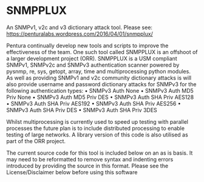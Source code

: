 # SNMPPLUX
An SNMPv1, v2c and v3 dictionary attack tool. Please see: https://penturalabs.wordpress.com/2016/04/01/snmpplux/

Pentura continually develop new tools and scripts to improve the effectiveness of the team. One such tool called SNMPPLUX is an offshoot of a larger development project (ORR).
SNMPPLUX is a USM compliant SNMPv1, SNMPv2c and SNMPv3 authentication scanner powered by pysnmp, re, sys, getopt, array, time and multiprocessing python modules.
As well as providing SNMPv1 and v2c community dictionary attacks is will also provide username and password dictionary attacks for SNMPv3 for the following authentication types:
• SNMPv3 Auth None
• SNMPv3 Auth MD5 Priv None
• SNMPv3 Auth MD5 Priv DES
• SNMPv3 Auth SHA Priv AES128
• SNMPv3 Auth SHA Priv AES192
• SNMPv3 Auth SHA Priv AES256
• SNMPv3 Auth SHA Priv DES
• SNMPv3 Auth SHA Priv 3DES

Whilst multiprocessing is currently used to speed up testing with parallel processes the future plan is to include distributed processing to enable testing of large networks. A library version of this code is also utilised as part of the ORR project.

The current source code for this tool is included below on an as is basis. It may need to be reformatted to remove syntax and indenting errors introduced by providing the source in this format. Please see the License/Disclaimer below before using this software
